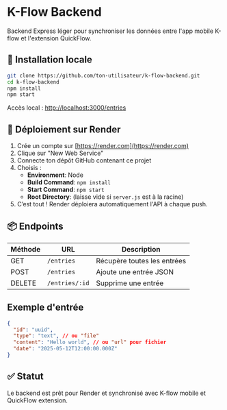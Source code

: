 # K-Flow Backend

Backend Express léger pour synchroniser les données entre l'app mobile K-flow et l'extension QuickFlow.

## 🔧 Installation locale

```bash
git clone https://github.com/ton-utilisateur/k-flow-backend.git
cd k-flow-backend
npm install
npm start
```

Accès local : [http://localhost:3000/entries](http://localhost:3000/entries)

## 🚀 Déploiement sur Render

1. Crée un compte sur [https://render.com](https://render.com)
2. Clique sur "New Web Service"
3. Connecte ton dépôt GitHub contenant ce projet
4. Choisis :
   - **Environment**: Node
   - **Build Command**: `npm install`
   - **Start Command**: `npm start`
   - **Root Directory**: (laisse vide si `server.js` est à la racine)
5. C’est tout ! Render déploiera automatiquement l'API à chaque push.

## 📦 Endpoints

| Méthode | URL                 | Description             |
|---------|---------------------|-------------------------|
| GET     | `/entries`          | Récupère toutes les entrées |
| POST    | `/entries`          | Ajoute une entrée JSON      |
| DELETE  | `/entries/:id`      | Supprime une entrée        |

## Exemple d'entrée
```json
{
  "id": "uuid",
  "type": "text", // ou "file"
  "content": "Hello world", // ou "url" pour fichier
  "date": "2025-05-12T12:00:00.000Z"
}
```

## ✅ Statut
Le backend est prêt pour Render et synchronisé avec K-flow mobile et QuickFlow extension.

